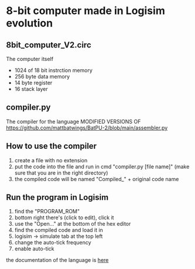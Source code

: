 # **8-bit computer made in Logisim evolution**

## 8bit_computer_V2.circ 
The computer itself
- 1024 of 18 bit instrction memory
- 256 byte data memory
- 14 byte register
- 16 stack layer

## compiler.py
The compiler for the language
MODIFIED VERSIONS OF https://github.com/mattbatwings/BatPU-2/blob/main/assembler.py

## How to use the compiler
1. create a file with no extension
2. put the code into the file and run in cmd "compiler.py [file name]" (make sure that you are in the right directory)
3. the compiled code will be named "Compiled_" + original code name

## Run the program in Logisim
1. find the "PROGRAM_ROM"
2. bottom right there's (click to edit), click it
3. use the "Open..." at the bottom of the hex editor
4. find the compiled code and load it in
5. logisim -> simulate tab at the top left
6. change the auto-tick frequency
7. enable auto-tick

the documentation of the language is [here](https://github.com/ThatVeryDumbGuy/8-bit-computer/blob/main/language%20documentation.txt)
